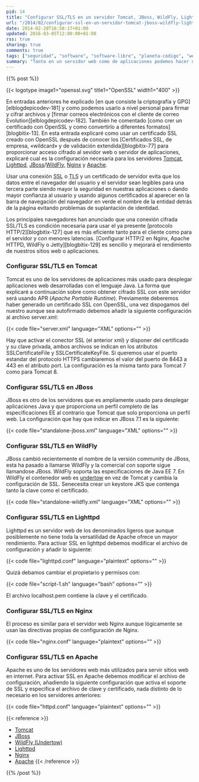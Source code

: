```yaml
---
pid: 14
title: "Configurar SSL/TLS en un servidor Tomcat, JBoss, WildFly, Lighttpd, Nginx o Apache"
url: "/2014/02/configurar-ssl-en-un-servidor-tomcat-jboss-wildfly-lighttpd-nginx-apache/"
date: 2014-02-28T16:58:17+01:00
updated: 2016-03-05T12:00:00+01:00
rss: true
sharing: true
comments: true
tags: ["seguridad", "software", "software-libre", "planeta-codigo", "web"]
summary: "Tanto en un servidor web como de aplicaciones podemos hacer que la comunicación entre el cliente y el servidor esté cifrada usando un protocolo seguro. La configuración para usar un protocolo seguro en cada servidor es diferente pero todos se basan en lo mismo, usar un certificado y un clave. En este artículo muestro la configuración necesaria en los servidores web y de aplicaciones más populares."
---
```


{{% post %}}

{{< logotype image1="openssl.svg" title1="OpenSSL" width1="400" >}}

En entradas anteriores he explicado [en que consiste la criptografía y GPG][elblogdepicodev-181] y como podemos usarlo a nivel personal para firmar y cifrar archivos y [firmar correos electrónicos con el cliente de correo Evolution][elblogdepicodev-182]. También he comentado [como crer un certificado con OpenSSL y como convertirlo a diferentes formatos][blogbitix-13]. En esta entrada explicaré como usar un certificado SSL creado con OpenSSL después de conocer los [Certificados SSL, de empresa, «wildcard» y de validación extendida][blogbitix-77] para proporcionar acceso cifrado al sevidor web o servidor de aplicaciones, explicaré cual es la configuración necesaria para los servidores [Tomcat](http://tomcat.apache.org/), [Lighttpd](http://www.lighttpd.net/), [JBoss](http://jbossas.jboss.org/)/[WildFly](http://wildfly.org/), [Nginx](http://nginx.org/) y [Apache](http://www.apache.org/).

Usar una conexión <abbr title="Secure Sockets Layer">SSL</abbr> o <abbr title="Transport Layer Security">TLS</abbr> y un certificado de servidor evita que los datos entre el navegador del usuario y el servidor sean legibles para una tercera parte siendo mayor la seguridad en nuestras aplicaciones o dando mayor confianza al usuario y usando algunos certificados al aparecer en la barra de navegación del navegador en verde el nombre de la entidad detrás de la página evitando problemas de suplantación de identidad.

Los principales navegadores han anunciado que una conexión cifrada SSL/TLS es condición necesaria para usar el ya presente [protocolo HTTP/2][blogbitix-127] que es más eficiente tanto para el cliente como para el servidor y con menores latencias. [Configurar HTTP/2 en Nginx, Apache HTTPD, WildFly o Jetty][blogbitix-129] es sencillo y mejorará el rendimiento de nuestros sitios web o aplicaciones.

### Configurar SSL/TLS en Tomcat

Tomcat es uno de los servidores de aplicaciones más usado para desplegar aplicaciones web desarrolladas con el lenguaje Java. La forma que explicaré a continuación sobre como obtener cifrado SSL con este servidor será usando APR (_Apache Portable Runtime_). Previamente deberemos haber generado un certificado SSL con OpenSSL, una vez dispogamos del nuestro aunque sea autofirmado debemos añadir la siguiente configuración al archivo server.xml:

{{< code file="server.xml" language="XML" options="" >}}

Hay que activar el conector SSL (el anterior xml) y disponer del certificado y su clave privada, ambos archivos se indican en los atributos SSLCertificateFile y SSLCertificateKeyFile. Si queremos usar el puerto estandar del protocolo HTTPS cambiaremos el valor del puerto de 8443 a 443 en el atributo port. La configuración es la misma tanto para Tomcat 7 como para Tomcat 8.

### Configurar SSL/TLS en JBoss

JBoss es otro de los servidores que es ampliamente usado para desplegar aplicaciones Java y que proporciona un perfil completo de las especificaciones EE al contrario que Tomcat que solo proporciona un perfil web. La configuración que hay que indicar en JBoss 7.1 es la siguiente:

{{< code file="standalone-jboss.xml" language="XML" options="" >}}

### Configurar SSL/TLS en WildFly

JBoss cambió recientemente el nombre de la versión community de JBoss, esta ha pasado a llamarse WildFly y la comercial con soporte sigue llamandose JBoss. WildFly soporta las especificaciones de Java EE 7. En WildFly el contenedor web es [undertow](http://undertow.io/) en vez de Tomcat y cambia la configuración de SSL. Senecesita crear un keystore JKS que contenga tanto la clave como el certificado.

{{< code file="standalone-wildfly.xml" language="XML" options="" >}}

### Configurar SSL/TLS en Lighttpd

Lighttpd es un servidor web de los denominados ligeros que aunque posiblemente no tiene toda la versatilidad de Apache ofrece un mayor rendimiento. Para activar SSL en lighttpd debemos modificar el archivo de configuración y añadir lo siguiente:

{{< code file="lighttpd.conf" language="plaintext" options="" >}}

Quizá debamos cambiar el propietario y permisos con:

{{< code file="script-1.sh" language="bash" options="" >}}

El archivo localhost.pem contiene la clave y el certificado.

### Configurar SSL/TLS en Nginx

El proceso es similar para el servidor web Nginx aunque lógicamente se usan las directivas propias de configuración de Nginx.

{{< code file="nginx.conf" language="plaintext" options="" >}}

### Configurar SSL/TLS en Apache

Apache es uno de los servidores web más utilizados para servir sitios web en internet. Para activar SSL en Apache debemos modificar el archivo de configuración, añadiendo la siguiente configuración que activa el soporte de SSL y especifica el archivo de clave y certificado, nada distinto de lo necesario en los servidores anteriores:

{{< code file="httpd.conf" language="plaintext" options="" >}}

{{< reference >}}
* [Tomcat](https://tomcat.apache.org/tomcat-7.0-doc/ssl-howto.html)
* [JBoss](http://docs.jboss.org/jbossweb/7.0.x/ssl-howto.html)
* [WildFly (Undertow)](https://community.jboss.org/message/824152#824152)
* [Lighttpd](http://redmine.lighttpd.net/projects/1/wiki/HowToSimpleSSL)
* [Nginx](http://nginx.org/en/docs/http/ngx_http_ssl_module.html)
* [Apache](http://httpd.apache.org/docs/current/ssl/ssl_howto.html)
{{< /reference >}}

{{% /post %}}
